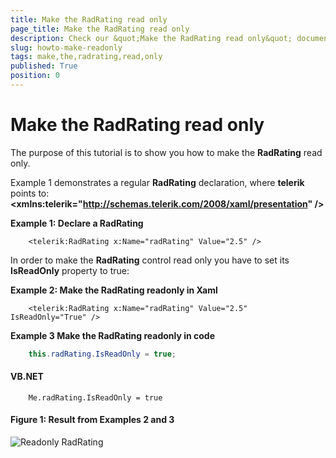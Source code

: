 ```yaml
---
title: Make the RadRating read only
page_title: Make the RadRating read only
description: Check our &quot;Make the RadRating read only&quot; documentation article for the RadRating {{ site.framework_name }} control.
slug: howto-make-readonly
tags: make,the,radrating,read,only
published: True
position: 0
---
```


# Make the RadRating read only

The purpose of this tutorial is to show you how to make the __RadRating__ read only.

Example 1 demonstrates a regular __RadRating__ declaration, where __telerik__ points to: __&lt;xmlns:telerik="http://schemas.telerik.com/2008/xaml/presentation" /&gt;__

__Example 1: Declare a RadRating__
```XAML
	<telerik:RadRating x:Name="radRating" Value="2.5" />
```

In order to make the __RadRating__ control read only you have to set its __IsReadOnly__ property to true:

__Example 2: Make the RadRating readonly in Xaml__
```XAML
	<telerik:RadRating x:Name="radRating" Value="2.5" IsReadOnly="True" />
```

__Example 3 Make the RadRating readonly in code__
```C#
	this.radRating.IsReadOnly = true;
```

#### __VB.NET__
```VB.NET
	Me.radRating.IsReadOnly = true
```

#### __Figure 1: Result from Examples 2 and 3__
![Readonly RadRating](images/rating_howto_readonly.png)